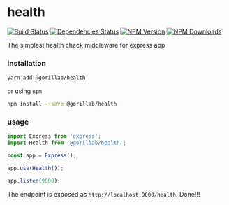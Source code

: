 # health

[![Build Status](https://img.shields.io/travis/gorillab/health.svg)](https://travis-ci.org/gorillab/health)
[![Dependencies Status](https://img.shields.io/david/gorillab/health.svg)](https://github.com/gorillab/health)
[![NPM Version](https://img.shields.io/npm/v/@gorillab/health.svg)](https://www.npmjs.com/package/@gorillab/health)
[![NPM Downloads](https://img.shields.io/npm/dt/@gorillab/health.svg)](https://www.npmjs.com/package/@gorillab/health)

The simplest health check middleware for express app

### installation
```bash
yarn add @gorillab/health
```

or using `npm`

```bash
npm install --save @gorillab/health
```

### usage
```javascript
import Express from 'express';
import Health from '@gorillab/health';

const app = Express();

app.use(Health());

app.listen(9000);
```

The endpoint is exposed as `http://localhost:9000/health`. Done!!!

